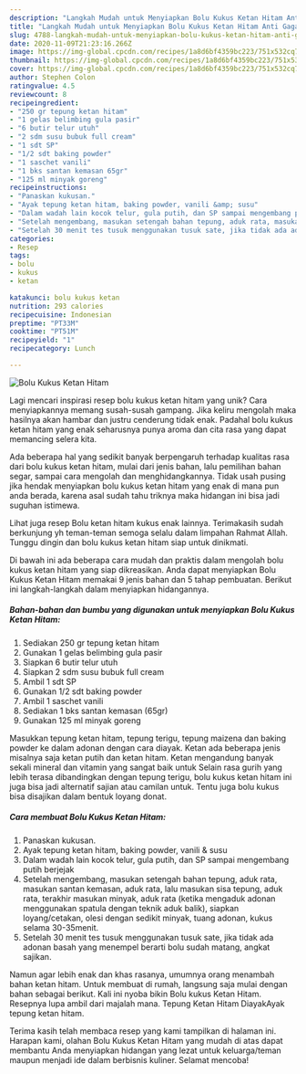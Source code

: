```yaml
---
description: "Langkah Mudah untuk Menyiapkan Bolu Kukus Ketan Hitam Anti Gagal"
title: "Langkah Mudah untuk Menyiapkan Bolu Kukus Ketan Hitam Anti Gagal"
slug: 4788-langkah-mudah-untuk-menyiapkan-bolu-kukus-ketan-hitam-anti-gagal
date: 2020-11-09T21:23:16.266Z
image: https://img-global.cpcdn.com/recipes/1a8d6bf4359bc223/751x532cq70/bolu-kukus-ketan-hitam-foto-resep-utama.jpg
thumbnail: https://img-global.cpcdn.com/recipes/1a8d6bf4359bc223/751x532cq70/bolu-kukus-ketan-hitam-foto-resep-utama.jpg
cover: https://img-global.cpcdn.com/recipes/1a8d6bf4359bc223/751x532cq70/bolu-kukus-ketan-hitam-foto-resep-utama.jpg
author: Stephen Colon
ratingvalue: 4.5
reviewcount: 8
recipeingredient:
- "250 gr tepung ketan hitam"
- "1 gelas belimbing gula pasir"
- "6 butir telur utuh"
- "2 sdm susu bubuk full cream"
- "1 sdt SP"
- "1/2 sdt baking powder"
- "1 saschet vanili"
- "1 bks santan kemasan 65gr"
- "125 ml minyak goreng"
recipeinstructions:
- "Panaskan kukusan."
- "Ayak tepung ketan hitam, baking powder, vanili &amp; susu"
- "Dalam wadah lain kocok telur, gula putih, dan SP sampai mengembang putih berjejak"
- "Setelah mengembang, masukan setengah bahan tepung, aduk rata, masukan santan kemasan, aduk rata, lalu masukan sisa tepung, aduk rata, terakhir masukan minyak, aduk rata (ketika mengaduk adonan menggunakan spatula dengan teknik aduk balik), siapkan loyang/cetakan, olesi dengan sedikit minyak, tuang adonan, kukus selama 30-35menit."
- "Setelah 30 menit tes tusuk menggunakan tusuk sate, jika tidak ada adonan basah yang menempel berarti bolu sudah matang, angkat sajikan."
categories:
- Resep
tags:
- bolu
- kukus
- ketan

katakunci: bolu kukus ketan 
nutrition: 293 calories
recipecuisine: Indonesian
preptime: "PT33M"
cooktime: "PT51M"
recipeyield: "1"
recipecategory: Lunch

---
```



![Bolu Kukus Ketan Hitam](https://img-global.cpcdn.com/recipes/1a8d6bf4359bc223/751x532cq70/bolu-kukus-ketan-hitam-foto-resep-utama.jpg)

Lagi mencari inspirasi resep bolu kukus ketan hitam yang unik? Cara menyiapkannya memang susah-susah gampang. Jika keliru mengolah maka hasilnya akan hambar dan justru cenderung tidak enak. Padahal bolu kukus ketan hitam yang enak seharusnya punya aroma dan cita rasa yang dapat memancing selera kita.

Ada beberapa hal yang sedikit banyak berpengaruh terhadap kualitas rasa dari bolu kukus ketan hitam, mulai dari jenis bahan, lalu pemilihan bahan segar, sampai cara mengolah dan menghidangkannya. Tidak usah pusing jika hendak menyiapkan bolu kukus ketan hitam yang enak di mana pun anda berada, karena asal sudah tahu triknya maka hidangan ini bisa jadi suguhan istimewa.

Lihat juga resep Bolu ketan hitam kukus enak lainnya. Terimakasih sudah berkunjung yh teman-teman semoga selalu dalam limpahan Rahmat Allah. Tunggu dingin dan bolu kukus ketan hitam siap untuk dinikmati.


Di bawah ini ada beberapa cara mudah dan praktis dalam mengolah bolu kukus ketan hitam yang siap dikreasikan. Anda dapat menyiapkan Bolu Kukus Ketan Hitam memakai 9 jenis bahan dan 5 tahap pembuatan. Berikut ini langkah-langkah dalam menyiapkan hidangannya.

<!--inarticleads1-->

##### Bahan-bahan dan bumbu yang digunakan untuk menyiapkan Bolu Kukus Ketan Hitam:

1. Sediakan 250 gr tepung ketan hitam
1. Gunakan 1 gelas belimbing gula pasir
1. Siapkan 6 butir telur utuh
1. Siapkan 2 sdm susu bubuk full cream
1. Ambil 1 sdt SP
1. Gunakan 1/2 sdt baking powder
1. Ambil 1 saschet vanili
1. Sediakan 1 bks santan kemasan (65gr)
1. Gunakan 125 ml minyak goreng


Masukkan tepung ketan hitam, tepung terigu, tepung maizena dan baking powder ke dalam adonan dengan cara diayak. Ketan ada beberapa jenis misalnya saja ketan putih dan ketan hitam. Ketan mengandung banyak sekali mineral dan vitamin yang sangat baik untuk Selain rasa gurih yang lebih terasa dibandingkan dengan tepung terigu, bolu kukus ketan hitam ini juga bisa jadi alternatif sajian atau camilan untuk. Tentu juga bolu kukus bisa disajikan dalam bentuk loyang donat. 

<!--inarticleads2-->

##### Cara membuat Bolu Kukus Ketan Hitam:

1. Panaskan kukusan.
1. Ayak tepung ketan hitam, baking powder, vanili &amp; susu
1. Dalam wadah lain kocok telur, gula putih, dan SP sampai mengembang putih berjejak
1. Setelah mengembang, masukan setengah bahan tepung, aduk rata, masukan santan kemasan, aduk rata, lalu masukan sisa tepung, aduk rata, terakhir masukan minyak, aduk rata (ketika mengaduk adonan menggunakan spatula dengan teknik aduk balik), siapkan loyang/cetakan, olesi dengan sedikit minyak, tuang adonan, kukus selama 30-35menit.
1. Setelah 30 menit tes tusuk menggunakan tusuk sate, jika tidak ada adonan basah yang menempel berarti bolu sudah matang, angkat sajikan.


Namun agar lebih enak dan khas rasanya, umumnya orang menambah bahan ketan hitam. Untuk membuat di rumah, langsung saja mulai dengan bahan sebagai berikut. Kali ini nyoba bikin Bolu kukus Ketan Hitam. Resepnya lupa ambil dari majalah mana. Tepung Ketan Hitam DiayakAyak tepung ketan hitam. 

Terima kasih telah membaca resep yang kami tampilkan di halaman ini. Harapan kami, olahan Bolu Kukus Ketan Hitam yang mudah di atas dapat membantu Anda menyiapkan hidangan yang lezat untuk keluarga/teman maupun menjadi ide dalam berbisnis kuliner. Selamat mencoba!
